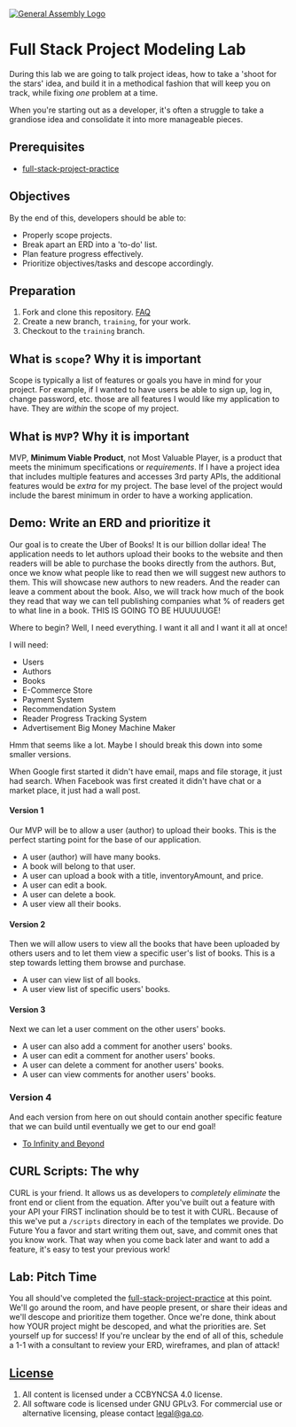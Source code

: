 [![General Assembly Logo](https://camo.githubusercontent.com/1a91b05b8f4d44b5bbfb83abac2b0996d8e26c92/687474703a2f2f692e696d6775722e636f6d2f6b6538555354712e706e67)](https://generalassemb.ly/education/web-development-immersive)

# Full Stack Project Modeling Lab

During this lab we are going to talk project ideas, how to take a 'shoot for
the stars' idea, and build it in a methodical fashion that will keep you on
track, while fixing *one* problem at a time.

When you're starting out as a developer, it's often a struggle to take a
grandiose idea and consolidate it into more manageable pieces.

## Prerequisites

- [full-stack-project-practice](https://git.generalassemb.ly/ga-wdi-boston/full-stack-project-practice)

## Objectives

By the end of this, developers should be able to:

- Properly scope projects.
- Break apart an ERD into a 'to-do' list.
- Plan feature progress effectively.
- Prioritize objectives/tasks and descope accordingly.

## Preparation

1. Fork and clone this repository.
 [FAQ](https://git.generalassemb.ly/ga-wdi-boston/meta/wiki/ForkAndClone)
1. Create a new branch, `training`, for your work.
1. Checkout to the `training` branch.

## What is `scope`? Why it is important

Scope is typically a list of features or goals you have in mind for your
project. For example, if I wanted to have users be able to sign up, log in,
change password, etc. those are all features I would like my application to
have. They are *within* the scope of my project.

## What is `MVP`? Why it is important

MVP, **Minimum Viable Product**, not Most Valuable Player, is a product that
meets the minimum specifications or *requirements*. If I have a project idea
that includes multiple features and accesses 3rd party APIs, the additional
features would be *extra* for my project. The base level of the project would
include the barest minimum in order to have a working application.

## Demo: Write an ERD and prioritize it

Our goal is to create the Uber of Books!  It is our billion dollar idea!
The application needs to let authors upload their books to the website and then
readers will be able to purchase the books directly from the authors. But,
once we know what people like to read then we will suggest new authors to them.
This will showcase new authors to new readers. And the reader can leave a
comment about the book. Also, we will track how much of the book they read that
way we can tell publishing companies what % of readers get to what line in a
book. THIS IS GOING TO BE HUUUUUGE!

Where to begin?  Well, I need everything. I want it all and I want it all at
once!

I will need:

- Users
- Authors
- Books
- E-Commerce Store
- Payment System
- Recommendation System
- Reader Progress Tracking System
- Advertisement Big Money Machine Maker

Hmm that seems like a lot. Maybe I should break this down into some smaller
versions.

When Google first started it didn't have email, maps and file storage, it just
had search. When Facebook was first created it didn't have chat or a market
place, it just had a wall post.

#### Version 1

Our MVP will be to allow a user (author) to upload their books. This is the
perfect starting point for the base of our application.

- A user (author) will have many books.
- A book will belong to that user.
- A user can upload a book with a title, inventoryAmount, and price.
- A user can edit a book.
- A user can delete a book.
- A user view all their books.

#### Version 2

Then we will allow users to view all the books that have been uploaded by
others users and to let them view a specific user's list of books. This is a
step towards letting them browse and purchase.

- A user can view list of all books.
- A user view list of specific users' books.

#### Version 3

Next we can let a user comment on the other users' books.

- A user can also add a comment for another users' books.
- A user can edit a comment for another users' books.
- A user can delete a comment for another users' books.
- A user can view comments for another users' books.

### Version 4

And each version from here on out should contain another specific feature that
we can build until eventually we get to our end goal!

- <a href="https://video.disney.com/watch/to-infinity-and-beyond-4be70efc7dbb2b6a6e9faf04">To Infinity and Beyond</a>

## CURL Scripts: The why

CURL is your friend. It allows us as developers to *completely eliminate* the
front end or client from the equation. After you've built out a feature with
your API your FIRST inclination should be to test it with CURL. Because of this
we've put a `/scripts` directory in each of the templates we provide. Do
Future You a favor and start writing them out, save, and commit ones that you
know work. That way when you come back later and want to add a feature, it's
easy to test your previous work!


## Lab: Pitch Time

You all should've completed the [full-stack-project-practice](https://git.generalassemb.ly/ga-wdi-boston/full-stack-project-practice)
at this point. We'll go around the room, and have people present,
or share their ideas and we'll descope and prioritize them together. Once we're
done, think about how YOUR project might be descoped, and what the priorities
are. Set yourself up for success! If you're unclear by the end of all of this,
schedule a 1-1 with a consultant to review your ERD, wireframes, and plan of
attack!

## [License](LICENSE)

1. All content is licensed under a CC­BY­NC­SA 4.0 license.
1. All software code is licensed under GNU GPLv3. For commercial use or
    alternative licensing, please contact legal@ga.co.
